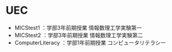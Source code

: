 # UEC
- MICStest1
  ：学部3年前期授業 情報数理工学実験第一
- MICStest2
  ：学部3年前期授業 情報数理工学実験第二
- ComputerLiteracy
  ：学部1年前期授業 コンピュータリテラシー
